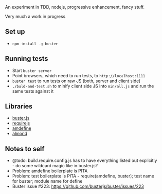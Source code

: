 An experiment in TDD, nodejs, progressive enhancement, fancy stuff.

Very much a work in progress.

## Set up ##
* ```npm install -g buster```

## Running tests ###
* Start ```buster server```
* Point browsers, which need to run tests, to ```http://localhost:1111```
* ```buster test``` to run tests on raw JS (both, server and client side)
* ```./buld-and-test.sh``` to minify client side JS into ```min/all.js``` and run the same tests against it

## Libraries ##
* [buster.js](http://busterjs.org/)
* [requirejs](http://requirejs.org/)
* [amdefine](https://github.com/jrburke/amdefine)
* [almond](https://github.com/jrburke/almond)

## Notes to self ##
* @todo: build.require.config.js has to have everything listed out explicitly - do some wildcard magic like in buster.js?
* Problem: amdefine boilerplate is PITA
* Problem: test boilerplate is PITA - require(amdefine, buster); test name for buster; module name for define
* Buster issue #223: https://github.com/busterjs/buster/issues/223

